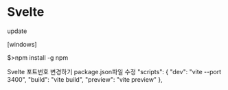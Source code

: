 # Svelte

update

[windows]

$>npm install -g npm

Svelte 포트번호 변경하기
package.json파일 수정
"scripts": {
    "dev": "vite --port 3400",
    "build": "vite build",
    "preview": "vite preview"
  },
